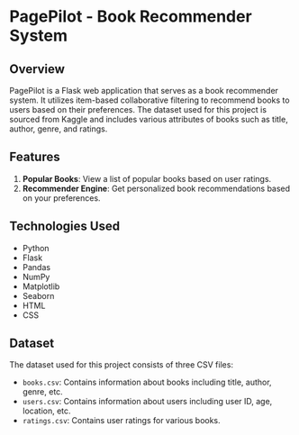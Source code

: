 # PagePilot - Book Recommender System

## Overview
PagePilot is a Flask web application that serves as a book recommender system. It utilizes item-based collaborative filtering to recommend books to users based on their preferences. The dataset used for this project is sourced from Kaggle and includes various attributes of books such as title, author, genre, and ratings.

## Features
1. **Popular Books**: View a list of popular books based on user ratings.
2. **Recommender Engine**: Get personalized book recommendations based on your preferences.

## Technologies Used
- Python
- Flask
- Pandas
- NumPy
- Matplotlib
- Seaborn
- HTML
- CSS

## Dataset
The dataset used for this project consists of three CSV files:
- `books.csv`: Contains information about books including title, author, genre, etc.
- `users.csv`: Contains information about users including user ID, age, location, etc.
- `ratings.csv`: Contains user ratings for various books.

